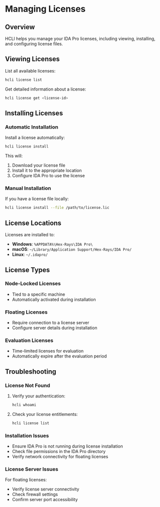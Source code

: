 # Managing Licenses

## Overview

HCLI helps you manage your IDA Pro licenses, including viewing, installing, and configuring license files.

## Viewing Licenses

List all available licenses:
```bash
hcli license list
```

Get detailed information about a license:
```bash
hcli license get <license-id>
```

## Installing Licenses

### Automatic Installation

Install a license automatically:
```bash
hcli license install
```

This will:
1. Download your license file
2. Install it to the appropriate location
3. Configure IDA Pro to use the license

### Manual Installation

If you have a license file locally:
```bash
hcli license install --file /path/to/license.lic
```

## License Locations

Licenses are installed to:
- **Windows**: `%APPDATA%\Hex-Rays\IDA Pro\`
- **macOS**: `~/Library/Application Support/Hex-Rays/IDA Pro/`
- **Linux**: `~/.idapro/`

## License Types

### Node-Locked Licenses
- Tied to a specific machine
- Automatically activated during installation

### Floating Licenses
- Require connection to a license server
- Configure server details during installation

### Evaluation Licenses
- Time-limited licenses for evaluation
- Automatically expire after the evaluation period

## Troubleshooting

### License Not Found

1. Verify your authentication:
   ```bash
   hcli whoami
   ```

2. Check your license entitlements:
   ```bash
   hcli license list
   ```

### Installation Issues

- Ensure IDA Pro is not running during license installation
- Check file permissions in the IDA Pro directory
- Verify network connectivity for floating licenses

### License Server Issues

For floating licenses:
- Verify license server connectivity
- Check firewall settings
- Confirm server port accessibility

